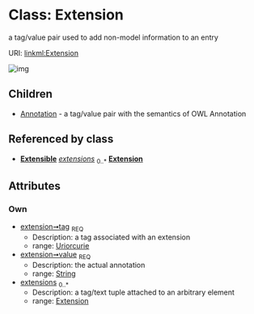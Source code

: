 
# Class: Extension


a tag/value pair used to add non-model information to an entry

URI: [linkml:Extension](https://w3id.org/linkml/Extension)


![img](http://yuml.me/diagram/nofunky;dir:TB/class/[Extension]<extensions%200..*-++[Extension&#124;tag:uriorcurie;value:string],[Extension]^-[Annotation],[Extensible],[Annotation])

## Children

 * [Annotation](Annotation.md) - a tag/value pair with the semantics of OWL Annotation

## Referenced by class

 *  **[Extensible](Extensible.md)** *[extensions](extensions.md)*  <sub>0..*</sub>  **[Extension](Extension.md)**

## Attributes


### Own

 * [extension➞tag](extension_tag.md)  <sub>REQ</sub>
     * Description: a tag associated with an extension
     * range: [Uriorcurie](types/Uriorcurie.md)
 * [extension➞value](extension_value.md)  <sub>REQ</sub>
     * Description: the actual annotation
     * range: [String](types/String.md)
 * [extensions](extensions.md)  <sub>0..*</sub>
     * Description: a tag/text tuple attached to an arbitrary element
     * range: [Extension](Extension.md)
